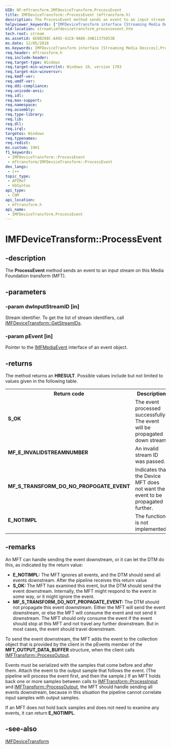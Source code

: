 ```yaml
---
UID: NF:mftransform.IMFDeviceTransform.ProcessEvent
title: IMFDeviceTransform::ProcessEvent (mftransform.h)
description: The ProcessEvent method sends an event to an input stream on this Media Foundation transform (MFT).
helpviewer_keywords: ["IMFDeviceTransform interface [Streaming Media Devices]","ProcessEvent method","IMFDeviceTransform.ProcessEvent","IMFDeviceTransform::ProcessEvent","ProcessEvent","ProcessEvent method [Streaming Media Devices]","ProcessEvent method [Streaming Media Devices]","IMFDeviceTransform interface","mftransform/IMFDeviceTransform::ProcessEvent","stream.imfdevicetransform_processevent"]
old-location: stream\imfdevicetransform_processevent.htm
tech.root: stream
ms.assetid: 6E8B208C-A492-41C8-9A86-34B11375053B
ms.date: 12/05/2018
ms.keywords: IMFDeviceTransform interface [Streaming Media Devices],ProcessEvent method, IMFDeviceTransform.ProcessEvent, IMFDeviceTransform::ProcessEvent, ProcessEvent, ProcessEvent method [Streaming Media Devices], ProcessEvent method [Streaming Media Devices],IMFDeviceTransform interface, mftransform/IMFDeviceTransform::ProcessEvent, stream.imfdevicetransform_processevent
req.header: mftransform.h
req.include-header: 
req.target-type: Windows
req.target-min-winverclnt: Windows 10, version 1703
req.target-min-winversvr: 
req.kmdf-ver: 
req.umdf-ver: 
req.ddi-compliance: 
req.unicode-ansi: 
req.idl: 
req.max-support: 
req.namespace: 
req.assembly: 
req.type-library: 
req.lib: 
req.dll: 
req.irql: 
targetos: Windows
req.typenames: 
req.redist: 
ms.custom: 19H1
f1_keywords:
 - IMFDeviceTransform::ProcessEvent
 - mftransform/IMFDeviceTransform::ProcessEvent
dev_langs:
 - c++
topic_type:
 - APIRef
 - kbSyntax
api_type:
 - COM
api_location:
 - mftransform.h
api_name:
 - IMFDeviceTransform.ProcessEvent
---
```


# IMFDeviceTransform::ProcessEvent


## -description

The <b>ProcessEvent</b> method sends an event to an input stream on this Media Foundation transform (MFT).

## -parameters

### -param dwInputStreamID [in]

Stream identifier. To get the list of stream identifiers, call <a href="https://docs.microsoft.com/windows/desktop/api/mftransform/nf-mftransform-imfdevicetransform-getstreamids">IMFDeviceTransform::GetStreamIDs</a>.

### -param pEvent [in]

Pointer to the <a href="https://docs.microsoft.com/windows/desktop/api/mfobjects/nn-mfobjects-imfmediaevent">IMFMediaEvent</a> interface of an event object.

## -returns

The method returns an <b>HRESULT</b>. Possible values include but not limited to values given in the following table.

<table>
<tr>
<th>Return code</th>
<th>Description</th>
</tr>
<tr>
<td width="40%">
<dl>
<dt><b>S_OK</b></dt>
</dl>
</td>
<td width="60%">
The event processed successfully. The event will be propagated down stream.

</td>
</tr>
<tr>
<td width="40%">
<dl>
<dt><b>MF_E_INVALIDSTREAMNUMBER</b></dt>
</dl>
</td>
<td width="60%">
An invalid stream ID was passed.

</td>
</tr>
<tr>
<td width="40%">
<dl>
<dt><b>MF_S_TRANSFORM_DO_NO_PROPOGATE_EVENT</b></dt>
</dl>
</td>
<td width="60%">
Indicates that the Device MFT does not want the event to be propagated further.

</td>
</tr>
<tr>
<td width="40%">
<dl>
<dt><b>E_NOTIMPL</b></dt>
</dl>
</td>
<td width="60%">
The function is not implemented.

</td>
</tr>
</table>

## -remarks

An MFT can handle sending the event downstream, or it can let the DTM do this, as indicated by the return value:

<ul>
<li><b>E_NOTIMPL:</b> The MFT ignores all events, and the DTM should send all events downstream. After the pipeline receives this return value</li>
<li><b>S_OK: </b>The MFT has examined this event, but the DTM should send the event downstream. Internally, the MFT might respond to the event in some way, or it might ignore the event. </li>
<li><b>MF_S_TRANSFORM_DO_NOT_PROPAGATE_EVENT:</b> The DTM should not propagate this event downstream. Either the MFT will send the event downstream, or else the MFT will consume the event and not send it downstream. The MFT should only consume the event if the event should stop at this MFT and not travel any further downstream. But in most cases, the event should travel downstream. </li>
</ul>
To send the event downstream, the MFT adds the event to the collection object that is provided by the client in the pEvents member of the <b>MFT_OUTPUT_DATA_BUFFER</b> structure, when the client calls <a href="https://docs.microsoft.com/windows/desktop/api/mftransform/nf-mftransform-imfdevicetransform-processoutput">IMFTransform::ProcessOutput</a>. 

Events must be serialized with the samples that come before and after them. Attach the event to the output sample that follows the event. (The pipeline will process the event first, and then the sample.) If an MFT holds back one or more samples between calls to <a href="https://docs.microsoft.com/windows/desktop/api/mftransform/nf-mftransform-imfdevicetransform-processinput">IMFTransform::ProcessInput</a> and <a href="https://docs.microsoft.com/windows/desktop/api/mftransform/nf-mftransform-imfdevicetransform-processoutput">IMFTransform::ProcessOutput</a>, the MFT should handle sending all events downstream, because in this situation the pipeline cannot correlate input samples with output samples.

If an MFT does not hold back samples and does not need to examine any events, it can return <b>E_NOTIMPL</b>.

## -see-also

<a href="https://docs.microsoft.com/windows/desktop/api/mftransform/nn-mftransform-imfdevicetransform">IMFDeviceTransform</a>

